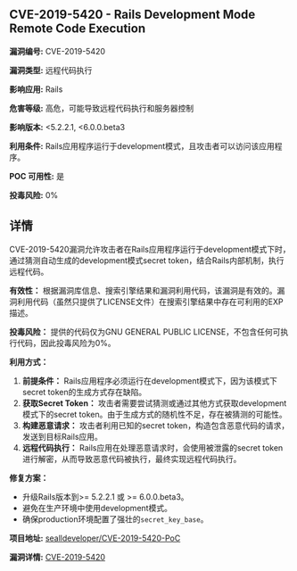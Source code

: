 ## CVE-2019-5420 - Rails Development Mode Remote Code Execution

**漏洞编号:** CVE-2019-5420

**漏洞类型:** 远程代码执行

**影响应用:** Rails

**危害等级:** 高危，可能导致远程代码执行和服务器控制

**影响版本:** <5.2.2.1, <6.0.0.beta3

**利用条件:** Rails应用程序运行于development模式，且攻击者可以访问该应用程序。

**POC 可用性:** 是

**投毒风险:** 0%

## 详情

CVE-2019-5420漏洞允许攻击者在Rails应用程序运行于development模式下时，通过猜测自动生成的development模式secret token，结合Rails内部机制，执行远程代码。

**有效性：**
根据漏洞库信息、搜索引擎结果和漏洞利用代码，该漏洞是有效的。漏洞利用代码（虽然只提供了LICENSE文件）在搜索引擎结果中存在可利用的EXP描述。

**投毒风险：**
提供的代码仅为GNU GENERAL PUBLIC LICENSE，不包含任何可执行代码，因此投毒风险为0%。

**利用方式：**
1.  **前提条件：** Rails应用程序必须运行在development模式下，因为该模式下secret token的生成方式存在缺陷。
2.  **获取Secret Token：** 攻击者需要尝试猜测或通过其他方式获取development模式下的secret token。由于生成方式的随机性不足，存在被猜测的可能性。
3.  **构建恶意请求：** 攻击者利用已知的secret token，构造包含恶意代码的请求，发送到目标Rails应用。
4.  **远程代码执行：** Rails应用在处理恶意请求时，会使用被泄露的secret token进行解密，从而导致恶意代码被执行，最终实现远程代码执行。

**修复方案：**
*   升级Rails版本到>= 5.2.2.1 或 >= 6.0.0.beta3。
*   避免在生产环境中使用development模式。
*   确保production环境配置了强壮的`secret_key_base`。

**项目地址:** [sealldeveloper/CVE-2019-5420-PoC](https://github.com/sealldeveloper/CVE-2019-5420-PoC)

**漏洞详情:** [CVE-2019-5420](https://nvd.nist.gov/vuln/detail/CVE-2019-5420)
